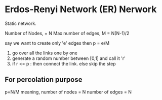 # Erdos-Renyi Network (ER) Nerwork

Static network.

Number of Nodes, = N
Max number of edges, M = N(N-1)/2

say we want to create only 'e' edges then
p = e/M

1. go over all the links one by one
2. generate a random number between [0,1] and call it 'r'
3. if r <= p : then connect the link. else skip the step



## For percolation purpose
p=N/M
meaning,
 number of nodes = N
 number of edges = N